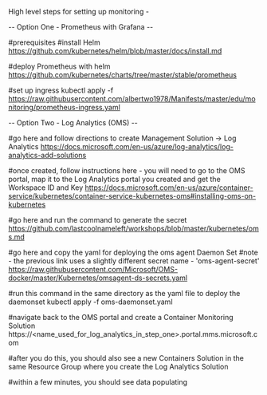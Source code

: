 High level steps for setting up monitoring - 

-- Option One - Prometheus with Grafana --

#prerequisites 
#install Helm
https://github.com/kubernetes/helm/blob/master/docs/install.md

#deploy Prometheus with helm
https://github.com/kubernetes/charts/tree/master/stable/prometheus

#set up ingress 
kubectl apply -f https://raw.githubusercontent.com/albertwo1978/Manifests/master/edu/monitoring/prometheus-ingress.yaml


-- Option Two - Log Analytics (OMS) --

#go here and follow directions to create Management Solution -> Log Analytics
https://docs.microsoft.com/en-us/azure/log-analytics/log-analytics-add-solutions

#once created, follow instructions here - you will need to go to the OMS portal, map it to the Log Analytics portal you created and get the Workspace ID and Key
https://docs.microsoft.com/en-us/azure/container-service/kubernetes/container-service-kubernetes-oms#installing-oms-on-kubernetes

#go here and run the command to generate the secret
https://github.com/lastcoolnameleft/workshops/blob/master/kubernetes/oms.md

#go here and copy the yaml for deploying the oms agent Daemon Set
#note - the previous link uses a slightly different secret name - 'oms-agent-secret'
https://raw.githubusercontent.com/Microsoft/OMS-docker/master/Kubernetes/omsagent-ds-secrets.yaml

#run this command in the same directory as the yaml file to deploy the daemonset 
kubectl apply -f oms-daemonset.yaml 

#navigate back to the OMS portal and create a Container Monitoring Solution
https://<name_used_for_log_analytics_in_step_one>.portal.mms.microsoft.com

#after you do this, you should also see a new Containers Solution in the same Resource Group where you create the Log Analytics Solution

#within a few minutes, you should see data populating

